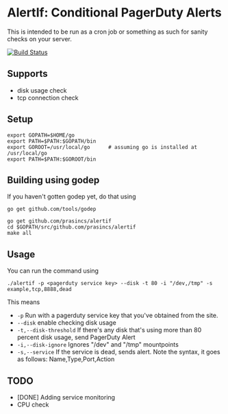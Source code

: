 # AlertIf: Conditional PagerDuty Alerts

This is intended to be run as a cron job or something as such for sanity checks on your server. 

[![Build Status](https://travis-ci.org/prasincs/alertif.svg?branch=master)](https://travis-ci.org/prasincs/alertif)


## Supports

- disk usage check
- tcp connection check

## Setup

```
export GOPATH=$HOME/go
export PATH=$PATH:$GOPATH/bin
export GOROOT=/usr/local/go      # assuming go is installed at /usr/local/go
export PATH=$PATH:$GOROOT/bin
```

## Building using godep

If you haven't gotten godep yet, do that using 

`go get github.com/tools/godep`

```
go get github.com/prasincs/alertif
cd $GOPATH/src/github.com/prasincs/alertif
make all
```


## Usage

You can run the command using 

`./alertif -p <pagerduty service key> --disk -t 80 -i "/dev,/tmp" -s example,tcp,8888,dead`

This means 

* `-p` Run with a pagerduty service key that you've obtained from the site.
* `--disk` enable checking disk usage
* `-t,--disk-threshold` If there's any disk that's using more than 80 percent disk usage, send PagerDuty Alert
* `-i,--disk-ignore` Ignores "/dev" and "/tmp" mountpoints
* `-s,--service` If the service is dead, sends alert. Note the syntax, it goes as follows: Name,Type,Port,Action

## TODO

* [DONE] Adding service monitoring
* CPU check
